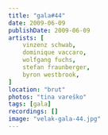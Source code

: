 ```yaml
---
title: "gala#44"
date: 2009-06-09
publishDate: 2009-06-09
artists: [
    vinzenz schwab,
    dominique vaccaro,
    wolfgang fuchs,
    stefan fraunberger,
    byron westbrook,
]
location: "brut"
photos: "tina vareško"
tags: [gala]
recordings: []
image: "velak-gala-44.jpg"
---
```

